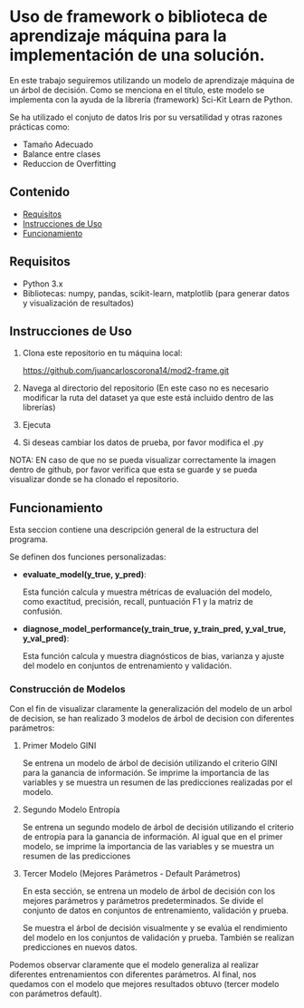 # Uso de framework o biblioteca de aprendizaje máquina para la implementación de una solución.

En este trabajo seguiremos utilizando un modelo de aprendizaje máquina de un árbol de decisión. 
Como se menciona en el titulo, este modelo se implementa con la ayuda de la librería (framework) Sci-Kit Learn de Python.

Se ha utilizado el conjuto de datos Iris por su versatilidad y otras razones prácticas como:

- Tamaño Adecuado
- Balance entre clases
- Reduccion de Overfitting

## Contenido

- [Requisitos](#requisitos)
- [Instrucciones de Uso](#instrucciones-de-uso)
- [Funcionamiento](#funcionamiento)

## Requisitos

- Python 3.x
- Bibliotecas: numpy, pandas, scikit-learn, matplotlib (para generar datos y visualización de resultados)

## Instrucciones de Uso

1. Clona este repositorio en tu máquina local:

    https://github.com/juancarloscorona14/mod2-frame.git

2. Navega al directorio del repositorio (En este caso no es necesario modificar la ruta del dataset ya que este está incluido dentro de las librerías)

3. Ejecuta

4. Si deseas cambiar los datos de prueba, por favor modifica el .py

NOTA: EN caso de que no se pueda visualizar correctamente la imagen dentro de github, por favor verifica que esta se guarde y se pueda visualizar donde se ha clonado el repositorio.

## Funcionamiento
Esta seccion contiene una descripción general de la estructura del programa.

Se definen dos funciones personalizadas:

- **evaluate_model(y_true, y_pred)**: 

    Esta función calcula y muestra métricas de evaluación del modelo, como exactitud, precisión, recall, puntuación F1 y la matriz de confusión.

- **diagnose_model_performance(y_train_true, y_train_pred, y_val_true, y_val_pred)**: 

    Esta función calcula y muestra diagnósticos de bias, varianza y ajuste del modelo en conjuntos de entrenamiento y validación.

### Construcción de Modelos

Con el fin de visualizar claramente la generalización del modelo de un arbol de decision, se han realizado 3 modelos de árbol de decision con diferentes parámetros:

1. Primer Modelo GINI

    Se entrena un modelo de árbol de decisión utilizando el criterio GINI para la ganancia de información. Se imprime la importancia de las variables y se muestra un resumen de las predicciones realizadas por el modelo.

2. Segundo Modelo Entropía

    Se entrena un segundo modelo de árbol de decisión utilizando el criterio de entropía para la ganancia de información. Al igual que en el primer modelo, se imprime la importancia de las variables y se muestra un resumen de las predicciones

3. Tercer Modelo (Mejores Parámetros - Default Parámetros)

    En esta sección, se entrena un modelo de árbol de decisión con los mejores parámetros y parámetros predeterminados. Se divide el conjunto de datos en conjuntos de entrenamiento, validación y prueba. 
    
    Se muestra el árbol de decisión visualmente y se evalúa el rendimiento del modelo en los conjuntos de validación y prueba. También se realizan predicciones en nuevos datos.

Podemos observar claramente que el modelo generaliza al realizar diferentes entrenamientos con diferentes parámetros. Al final, nos quedamos con el modelo que mejores resultados obtuvo (tercer modelo con parámetros default).